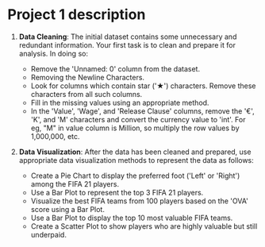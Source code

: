 # Project 1 description

1. **Data Cleaning**: The initial dataset contains some unnecessary and redundant information. Your first task is to clean and prepare it for analysis. In doing so:
    - Remove the 'Unnamed: 0' column from the dataset.
    - Removing the Newline Characters.
    - Look for columns which contain star ('★') characters. Remove these characters from all such columns.
    - Fill in the missing values using an appropriate method.
    - In the 'Value', 'Wage', and 'Release Clause' columns, remove the '€', 'K', and 'M' characters and convert the currency value to 'int'. For eg, "M" in value column is Million, so multiply the row values by 1,000,000, etc.

2. **Data Visualization**: After the data has been cleaned and prepared, use appropriate data visualization methods to represent the data as follows:
    - Create a Pie Chart to display the preferred foot ('Left' or 'Right') among the FIFA 21 players.
    - Use a Bar Plot to represent the top 3 FIFA 21 players.
    - Visualize the best FIFA teams from 100 players based on the 'OVA' score using a Bar Plot.
    - Use a Bar Plot to display the top 10 most valuable FIFA teams.
    - Create a Scatter Plot to show players who are highly valuable but still underpaid.
